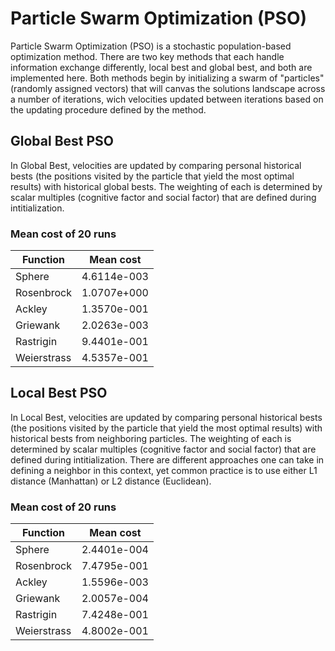 # Particle Swarm Optimization (PSO)

Particle Swarm Optimization (PSO) is a stochastic population-based
optimization method. There are two key methods that each handle
information exchange differently, local best and global best, and both
are implemented here. Both methods begin by initializing a swarm of
"particles" (randomly assigned vectors) that will canvas the solutions
landscape across a number of iterations, wich velocities updated between
iterations based on the updating procedure defined by the method.

## Global Best PSO

In Global Best, velocities are updated by comparing personal historical bests
(the positions visited by the particle that yield the most optimal
results) with historical global bests. The weighting of each is
determined by scalar multiples (cognitive factor and social factor)
that are defined during intitialization.

### Mean cost of 20 runs

|Function|  Mean cost |
|--- |---|
|  Sphere | 4.6114e-003|
|  Rosenbrock | 1.0707e+000 |
|  Ackley | 1.3570e-001 |
|  Griewank | 2.0263e-003 |
|  Rastrigin | 9.4401e-001 |
|  Weierstrass | 4.5357e-001 |

## Local Best PSO

In Local Best, velocities are updated by comparing personal historical bests
(the positions visited by the particle that yield the most optimal
results) with historical bests from neighboring particles. The weighting of each is
determined by scalar multiples (cognitive factor and social factor)
that are defined during intitialization. There are different approaches
one can take in defining a neighbor in this context, yet common practice
is to use either L1 distance (Manhattan) or L2 distance (Euclidean).

### Mean cost of 20 runs

|Function|  Mean cost |
|--- |---|
|  Sphere | 2.4401e-004 |
|  Rosenbrock | 7.4795e-001 |
|  Ackley | 1.5596e-003 |
|  Griewank | 2.0057e-004 |
|  Rastrigin | 7.4248e-001 |
|  Weierstrass | 4.8002e-001|
